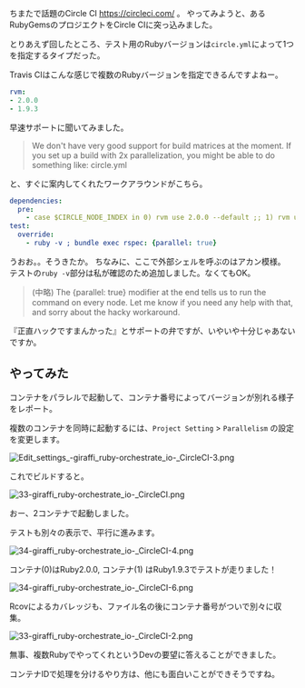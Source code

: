 

ちまたで話題のCircle CI https://circleci.com/ 。
やってみようと、あるRubyGemsのプロジエクトをCircle CIに突っ込みました。

とりあえず回したところ、テスト用のRubyバージョンは`circle.yml`によって1つを指定するタイプだった。

Travis CIはこんな感じで複数のRubyバージョンを指定できるんですよねー。

```yaml:.travis.yml
rvm:
- 2.0.0
- 1.9.3 
```

早速サポートに聞いてみました。

> We don't have very good support for build matrices at the moment. If you set up a build with 2x parallelization, you might be able to do something like:
circle.yml


と、すぐに案内してくれたワークアラウンドがこちら。

```yaml:circle.yml
dependencies:
  pre:
    - case $CIRCLE_NODE_INDEX in 0) rvm use 2.0.0 --default ;; 1) rvm use 1.9.3 --default ;; esac
test:
  override:
    - ruby -v ; bundle exec rspec: {parallel: true}
```

うおお。。そうきたか。
ちなみに、ここで外部シェルを呼ぶのはアカン模様。
テストの`ruby -v`部分は私が確認のため追加しました。なくてもOK。


> (中略)
> The {parallel: true} modifier at the end tells us to run the command on every node.
> Let me know if you need any help with that, and sorry about the hacky workaround.


『正直ハックですまんかった』とサポートの弁ですが、いやいや十分じゃあないですか。


## やってみた

コンテナをパラレルで起動して、コンテナ番号によってバージョンが別れる様子をレポート。


複数のコンテナを同時に起動するには、`Project Setting` > `Parallelism` の設定を変更します。


![Edit_settings_-_giraffi_ruby-orchestrate_io_-_CircleCI-3.png](https://qiita-image-store.s3.amazonaws.com/0/7454/e48a225d-72c1-c499-a63e-a430467de75c.png "Edit_settings_-_giraffi_ruby-orchestrate_io_-_CircleCI-3.png")


これでビルドすると。


![_33_-_giraffi_ruby-orchestrate_io_-_CircleCI.png](https://qiita-image-store.s3.amazonaws.com/0/7454/828a5842-cb84-4fed-15fd-7483f4bbc8f7.png "_33_-_giraffi_ruby-orchestrate_io_-_CircleCI.png")


おー、2コンテナで起動しました。

テストも別々の表示で、平行に進みます。

![_34_-_giraffi_ruby-orchestrate_io_-_CircleCI-4.png](https://qiita-image-store.s3.amazonaws.com/0/7454/3eef26c9-2d9e-e3b2-ac02-5f0dcd93aa7a.png "_34_-_giraffi_ruby-orchestrate_io_-_CircleCI-4.png")


コンテナ(0)はRuby2.0.0, コンテナ(1) はRuby1.9.3でテストが走りました！

![_34_-_giraffi_ruby-orchestrate_io_-_CircleCI-6.png](https://qiita-image-store.s3.amazonaws.com/0/7454/9c7927d8-c50a-9529-e7cb-bfbbb47d884c.png "_34_-_giraffi_ruby-orchestrate_io_-_CircleCI-6.png")




Rcovによるカバレッジも、ファイル名の後にコンテナ番号がついで別々に収集。


![_33_-_giraffi_ruby-orchestrate_io_-_CircleCI-2.png](https://qiita-image-store.s3.amazonaws.com/0/7454/1dae4e61-4d14-8a02-38f5-83f340c27396.png "_33_-_giraffi_ruby-orchestrate_io_-_CircleCI-2.png")


無事、複数RubyでやってくれというDevの要望に答えることができました。



コンテナIDで処理を分けるやり方は、他にも面白いことができそうですね。
